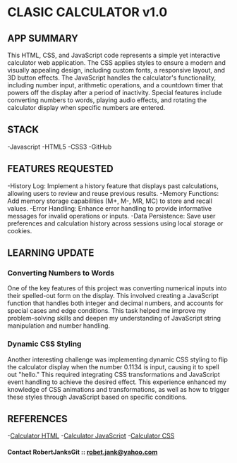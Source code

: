 # CLASIC CALCULATOR v1.0

## APP SUMMARY

This HTML, CSS, and JavaScript code represents a simple yet interactive calculator web application. The CSS applies styles to ensure a modern and visually appealing design, including custom fonts, a responsive layout, and 3D button effects. The JavaScript handles the calculator's functionality, including number input, arithmetic operations, and a countdown timer that powers off the display after a period of inactivity. Special features include converting numbers to words, playing audio effects, and rotating the calculator display when specific numbers are entered.

## STACK

-Javascript -HTML5 -CSS3 -GitHub

## FEATURES REQUESTED

-History Log: Implement a history feature that displays past calculations, allowing users to review and reuse previous results.
-Memory Functions: Add memory storage capabilities (M+, M-, MR, MC) to store and recall values.
-Error Handling: Enhance error handling to provide informative messages for invalid operations or inputs.
-Data Persistence: Save user preferences and calculation history across sessions using local storage or cookies.

## LEARNING UPDATE

### Converting Numbers to Words

One of the key features of this project was converting numerical inputs into their spelled-out form on the display. This involved creating a JavaScript function that handles both integer and decimal numbers, and accounts for special cases and edge conditions. This task helped me improve my problem-solving skills and deepen my understanding of JavaScript string manipulation and number handling.

### Dynamic CSS Styling

Another interesting challenge was implementing dynamic CSS styling to flip the calculator display when the number 0.1134 is input, causing it to spell out "hello." This required integrating CSS transformations and JavaScript event handling to achieve the desired effect. This experience enhanced my knowledge of CSS animations and transformations, as well as how to trigger these styles through JavaScript based on specific conditions.

## REFERENCES

-[Calculator HTML](https://github.com/RobertJanksGit/24w4-starter-calculator/blob/main/index.html) -[Calculator JavaScript](https://github.com/RobertJanksGit/24w4-starter-calculator/blob/main/script.js) -[Calculator CSS](https://github.com/RobertJanksGit/24w4-starter-calculator/blob/main/styles.css)

#### Contact RobertJanksGit :: robet.jank@yahoo.com

